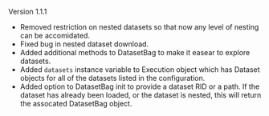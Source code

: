 Version 1.1.1

- Removed restriction on nested datasets so that now any level of nesting can be accomidated.
- Fixed bug in nested dataset download.
- Added additional methods to DatasetBag to make it easear to explore datasets.
- Added `datasets` instance variable to Execution object which has Dataset objects for all of the datasets listed in the configuration.
- Added option to DatasetBag init to provide a dataset RID or a path.  If the dataset has already been loaded, or the dataset is nested, this will return the assocated DatasetBag object.